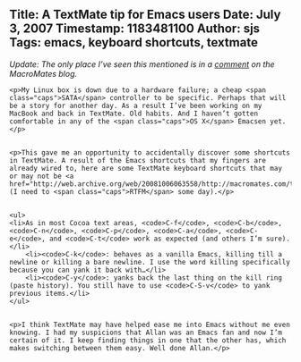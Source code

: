 Title: A TextMate tip for Emacs users
Date: July 3, 2007
Timestamp: 1183481100
Author: sjs
Tags: emacs, keyboard shortcuts, textmate
----

<p><em>Update: The only place I’ve seen this mentioned is in a <a href="http://web.archive.org/web/20081006063558/http://macromates.com/blog/2005/screencast/#comment-660">comment</a> on the MacroMates blog.</em></p>


	<p>My Linux box is down due to a hardware failure; a cheap <span class="caps">SATA</span> controller to be specific. Perhaps that will be a story for another day. As a result I’ve been working on my MacBook and back in TextMate. Old habits. And I haven’t gotten comfortable in any of the <span class="caps">OS X</span> Emacsen yet.</p>


	<p>This gave me an opportunity to accidentally discover some shortcuts in TextMate. A result of the Emacs shortcuts that my fingers are already wired to, here are some TextMate keyboard shortcuts that may or may not be <a href="http://web.archive.org/web/20081006063558/http://macromates.com/textmate/manual/">documented</a> (I need to <span class="caps">RTFM</span> some day).</p>


	<ul>
	<li>As in most Cocoa text areas, <code>C-f</code>, <code>C-b</code>, <code>C-n</code>, <code>C-p</code>, <code>C-a</code>, <code>C-e</code>, and <code>C-t</code> work as expected (and others I’m sure).</li>
		<li><code>C-k</code>: behaves as a vanilla Emacs, killing till a newline or killing a bare newline. I use the word killing specifically because you can yank it back with…</li>
		<li><code>C-y</code>: yanks back the last thing on the kill ring (paste history). You still have to use <code>C-S-v</code> to yank previous items.</li>
	</ul>


	<p>I think TextMate may have helped ease me into Emacs without me even knowing. I had my suspicions that Allan was an Emacs fan and now I’m certain of it. I keep finding things in one that the other has, which makes switching between them easy. Well done Allan.</p>
